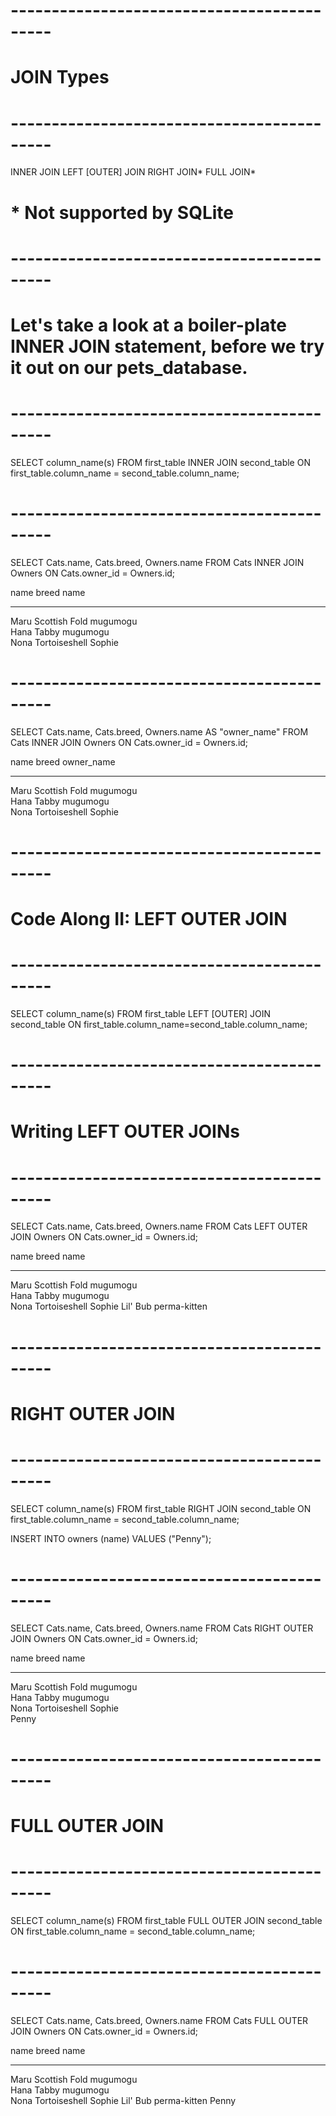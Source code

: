 <!-- 
A SQL JOIN clause is a way to combine rows from two or more tables, based on a common column between them. The great thing about relational databases is that they are just that––relational. 

Relational databases allow us not only to store data that is interconnected, but to retrieve that data in ways that reflect that interconnectivity. -->

# -------------------------------------------
# JOIN Types
# -------------------------------------------
INNER JOIN <!-- Returns all rows when there is at least one match in BOTH tables -->
LEFT [OUTER] JOIN <!-- Returns all rows from the left table, and the matched rows from the right table -->
RIGHT JOIN* <!-- Returns all rows from the right table, and the matched rows from the left table -->
FULL JOIN*	<!-- Returns all rows when there is a match in ONE of the tables -->
# * Not supported by SQLite


<!-- 
An INNER JOIN query will return all the rows from both tables you are querying where a certain condition is met. In other words, INNER JOIN will select all rows from both tables as long as there is a match between the specified columns of each table.-->
# -------------------------------------------
# Let's take a look at a boiler-plate INNER JOIN statement, before we try it out on our pets_database.
# -------------------------------------------
SELECT column_name(s)
FROM first_table
INNER JOIN second_table
ON first_table.column_name = second_table.column_name;

# -------------------------------------------

SELECT Cats.name, Cats.breed, Owners.name 
FROM Cats 
INNER JOIN Owners
ON Cats.owner_id = Owners.id;

<!-- The above statement should return the following: -->

name             breed            name
---------------  ---------------  ----------
Maru             Scottish Fold    mugumogu  
Hana             Tabby            mugumogu  
Nona             Tortoiseshell    Sophie  

# -------------------------------------------
SELECT Cats.name, Cats.breed, Owners.name 
AS "owner_name" 
FROM Cats 
INNER JOIN Owners 
ON Cats.owner_id = Owners.id;

<!-- This should return: -->

name             breed            owner_name
---------------  ---------------  ----------
Maru             Scottish Fold    mugumogu  
Hana             Tabby            mugumogu  
Nona             Tortoiseshell    Sophie 

# -------------------------------------------
# Code Along II: LEFT OUTER JOIN
# -------------------------------------------

SELECT column_name(s)
FROM first_table
LEFT [OUTER] JOIN second_table
ON first_table.column_name=second_table.column_name;

# -------------------------------------------
# Writing LEFT OUTER JOINs
# -------------------------------------------
SELECT Cats.name, Cats.breed, Owners.name 
FROM Cats 
LEFT OUTER JOIN Owners 
ON Cats.owner_id = Owners.id;

<!-- You should see the following output returned to you: -->

name             breed            name      
---------------  ---------------  ----------
Maru             Scottish Fold    mugumogu  
Hana             Tabby            mugumogu  
Nona             Tortoiseshell    Sophie 
Lil' Bub         perma-kitten                

# -------------------------------------------
# RIGHT OUTER JOIN
# -------------------------------------------
<!-- The RIGHT OUTER JOIN is the reverse of the LEFT OUTER JOIN. It will return all data from the right, or second, table and the matched data from the left, or first table. -->

SELECT column_name(s)
FROM first_table
RIGHT JOIN second_table
ON first_table.column_name = second_table.column_name;

<!-- Before we (pretend to) write our own RIGHT OUTER JOIN, let's insert a new owner into our Owners table: -->

INSERT INTO owners (name) VALUES ("Penny");

# -------------------------------------------
<!-- The following query would constitute a RIGHT OUTER JOIN: -->

SELECT Cats.name, Cats.breed, Owners.name 
FROM Cats 
RIGHT OUTER JOIN Owners 
ON Cats.owner_id = Owners.id;

<!-- This would return: -->

name             breed            name      
---------------  ---------------  ----------
Maru             Scottish Fold    mugumogu  
Hana             Tabby            mugumogu  
Nona             Tortoiseshell    Sophie    
                                  Penny  

# -------------------------------------------
# FULL OUTER JOIN
# -------------------------------------------
<!-- FULL OUTER JOIN queries will combine the result of both a LEFT and RIGHT OUTER JOIN. In other words, they will return all the data from both the first and second tables. -->

SELECT column_name(s)
FROM first_table
FULL OUTER JOIN second_table
ON first_table.column_name = second_table.column_name;

# -------------------------------------------

<!-- A FULL OUTER JOIN for our Cats and Owners tables would look like this: -->

SELECT Cats.name, Cats.breed, Owners.name
FROM Cats
FULL OUTER JOIN Owners
ON Cats.owner_id = Owners.id;

<!-- It would return: -->

name             breed            name      
---------------  ---------------  ----------
Maru             Scottish Fold    mugumogu  
Hana             Tabby            mugumogu  
Nona             Tortoiseshell    Sophie 
Lil' Bub         perma-kitten 
                                  Penny               